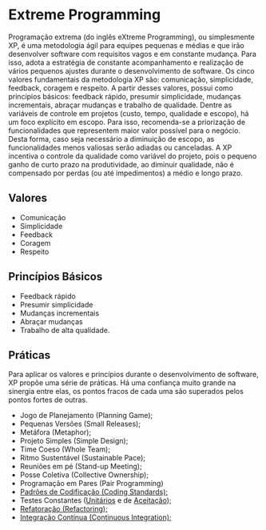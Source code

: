 # Extreme Programming #

Programação extrema (do inglês eXtreme Programming), ou simplesmente XP, é uma metodologia ágil para equipes pequenas e médias e que irão desenvolver software com requisitos vagos e em constante mudança. Para isso, adota a estratégia de constante acompanhamento e realização de vários pequenos ajustes durante o desenvolvimento de software.
Os cinco valores fundamentais da metodologia XP são: comunicação, simplicidade, feedback, coragem e respeito. A partir desses valores, possui como princípios básicos: feedback rápido, presumir simplicidade, mudanças incrementais, abraçar mudanças e trabalho de qualidade.
Dentre as variáveis de controle em projetos (custo, tempo, qualidade e escopo), há um foco explícito em escopo. Para isso, recomenda-se a priorização de funcionalidades que representem maior valor possível para o negócio. Desta forma, caso seja necessário a diminuição de escopo, as funcionalidades menos valiosas serão adiadas ou canceladas.
A XP incentiva o controle da qualidade como variável do projeto, pois o pequeno ganho de curto prazo na produtividade, ao diminuir qualidade, não é compensado por perdas (ou até impedimentos) a médio e longo prazo.


## Valores ##

  * Comunicação
  * Simplicidade
  * Feedback
  * Coragem
  * Respeito

## Princípios Básicos ##
  * Feedback rápido
  * Presumir simplicidade
  * Mudanças incrementais
  * Abraçar mudanças
  * Trabalho de alta qualidade.

## Práticas ##

Para aplicar os valores e princípios durante o desenvolvimento de software, XP propõe uma série de práticas. Há uma confiança muito grande na sinergia entre elas, os pontos fracos de cada uma são superados pelos pontos fortes de outras.

  * Jogo de Planejamento (Planning Game);
  * Pequenas Versões (Small Releases);
  * Metáfora (Metaphor);
  * Projeto Simples (Simple Design);
  * Time Coeso (Whole Team);
  * Ritmo Sustentável (Sustainable Pace);
  * Reuniões em pé (Stand-up Meeting);
  * Posse Coletiva (Collective Ownership);
  * Programação em Pares (Pair Programming)
  * [Padrões de Codificação (Coding Standards);](PadroesCodificacao.md)
  * Testes Constantes ([Unitários](TestesUnitarios.md) e de [Aceitação](TestesAceitacao.md));
  * [Refatoração (Refactoring);](Refatoracao.md)
  * [Integração Contínua (Continuous Integration);](IntegracaoContinua.md)